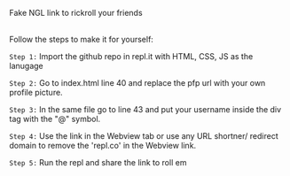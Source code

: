 Fake NGL link to rickroll your friends <br><br>

Follow the steps to make it for yourself:

`Step 1:` Import the github repo in repl.it with HTML, CSS, JS as the lanugage<br>

`Step 2:` Go to index.html line 40 and replace the pfp url with your own profile picture.<br>

`Step 3:` In the same file go to line 43 and put your username inside the div tag with the "@" symbol.<br>

`Step 4:` Use the link in the Webview tab or use any URL shortner/ redirect domain to remove the 'repl.co' in the Webview link.<br>

`Step 5:` Run the repl and share the link to roll em
